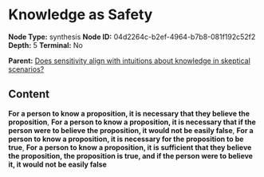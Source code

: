 # Knowledge as Safety

**Node Type:** synthesis
**Node ID:** 04d2264c-b2ef-4964-b7b8-081f192c52f2
**Depth:** 5
**Terminal:** No

**Parent:** [Does sensitivity align with intuitions about knowledge in skeptical scenarios?](does-sensitivity-align-with-intuitions-about-knowledge-in-skeptical-scenarios-antithesis-12f7f66d-661e-40b2-b539-b224b500cd76.md)

## Content

**For a person to know a proposition, it is necessary that they believe the proposition**, **For a person to know a proposition, it is necessary that if the person were to believe the proposition, it would not be easily false**, **For a person to know a proposition, it is necessary for the proposition to be true**, **For a person to know a proposition, it is sufficient that they believe the proposition, the proposition is true, and if the person were to believe it, it would not be easily false**
